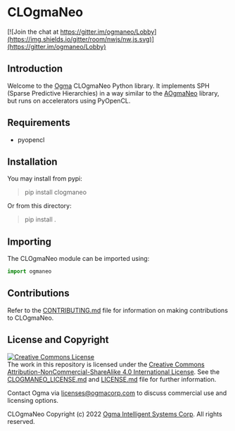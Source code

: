 <!---
  CLOgmaNeo
  Copyright(c) 2023 Ogma Intelligent Systems Corp. All rights reserved.

  This copy of OgmaNeo is licensed to you under the terms described
  in the CLOGMANEO_LICENSE.md file included in this distribution.
--->

# CLOgmaNeo

[![Join the chat at https://gitter.im/ogmaneo/Lobby](https://img.shields.io/gitter/room/nwjs/nw.js.svg)](https://gitter.im/ogmaneo/Lobby)

## Introduction 

Welcome to the [Ogma](https://ogmacorp.com) CLOgmaNeo Python library. It implements SPH (Sparse Predictive Hierarchies) in a way similar to the [AOgmaNeo](https://github.com/ogmacorp/AOgmaNeo) library, but runs on accelerators using PyOpenCL.

## Requirements

- pyopencl

## Installation

You may install from pypi:

> pip install clogmaneo

Or from this directory:

> pip install .

## Importing

The CLOgmaNeo module can be imported using:

```python
import ogmaneo
```

## Contributions

Refer to the [CONTRIBUTING.md](./CONTRIBUTING.md) file for information on making contributions to CLOgmaNeo.

## License and Copyright

<a rel="license" href="http://creativecommons.org/licenses/by-nc-sa/4.0/"><img alt="Creative Commons License" style="border-width:0" src="https://i.creativecommons.org/l/by-nc-sa/4.0/88x31.png" /></a><br />The work in this repository is licensed under the <a rel="license" href="http://creativecommons.org/licenses/by-nc-sa/4.0/">Creative Commons Attribution-NonCommercial-ShareAlike 4.0 International License</a>. See the  [CLOGMANEO_LICENSE.md](./CLOGMANEO_LICENSE.md) and [LICENSE.md](./LICENSE.md) file for further information.

Contact Ogma via licenses@ogmacorp.com to discuss commercial use and licensing options.

CLOgmaNeo Copyright (c) 2022 [Ogma Intelligent Systems Corp](https://ogmacorp.com). All rights reserved.

